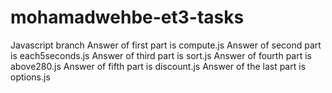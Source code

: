 # mohamadwehbe-et3-tasks
Javascript branch
Answer of first part is compute.js
Answer of second part is each5seconds.js
Answer of third part is sort.js
Answer of fourth part is above280.js
Answer of fifth part is discount.js
Answer of the last part is options.js
